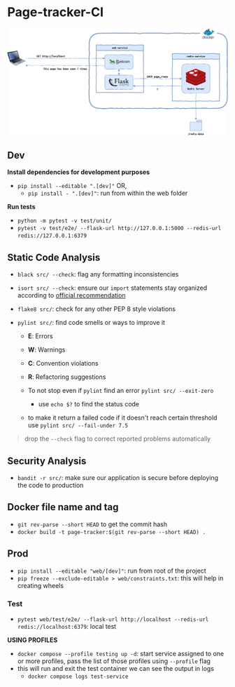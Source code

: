 # Page-tracker-CI

![Program Architecture](./DOC_IMAGES/architecture.png)

## Dev

**Install dependencies for development purposes**

- `pip install --editable ".[dev]"` OR,
  - `pip install - ".[dev]"`: run from within the web folder

**Run tests**

- `python -m pytest -v test/unit/`
- `pytest -v test/e2e/ --flask-url http://127.0.0.1:5000 --redis-url redis://127.0.0.1:6379`

## Static Code Analysis

- `black src/ --check`: flag any formatting inconsistencies
- `isort src/ --check`: ensure our `import` statements stay organized according to [official recommendation](https://peps.python.org/pep-0008/#imports)
- `flake8 src/`: check for any other PEP 8 style violations
- `pylint src/`: find code smells or ways to improve it

  - **E**: Errors
  - **W**: Warnings
  - **C**: Convention violations
  - **R**: Refactoring suggestions

  - To not stop even if `pylint` find an error `pylint src/ --exit-zero`
    - use `echo $?` to find the status code
  - to make it return a failed code if it doesn't reach certain threshold use `pylint src/ --fail-under 7.5`

> drop the `--check` flag to correct reported problems automatically

## Security Analysis

- `bandit -r src/`: make sure our application is secure before deploying the code to production

## Docker file name and tag

- `git rev-parse --short HEAD` to get the commit hash
- `docker build -t page-tracker:$(git rev-parse --short HEAD) .`

## Prod

- `pip install --editable "web/[dev]"`: run from root of the project
- `pip freeze --exclude-editable > web/constraints.txt`: this will help in creating wheels

### Test

- `pytest web/test/e2e/ --flask-url http://localhost --redis-url redis://localhost:6379`: local test

**USING PROFILES**

- `docker compose --profile testing up -d`: start service assigned to one or more profiles, pass the list of those profiles using `--profile` flag
- this will run and exit the test container we can see the output in logs
  - `docker compose logs test-service`
